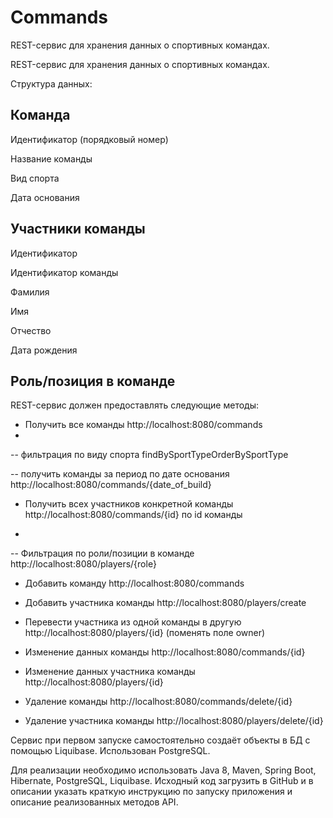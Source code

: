 # Commands
REST-сервис для хранения данных о спортивных командах.


REST-сервис для хранения данных о спортивных командах.

Структура данных:

Команда
-----------------------------------------
Идентификатор (порядковый номер)

Название команды

Вид спорта

Дата основания

Участники команды
-----------------------------------------
Идентификатор

Идентификатор команды

Фамилия

Имя

Отчество

Дата рождения

Роль/позиция в команде
----------------------------------------

REST-сервис должен предоставлять следующие методы:

- Получить все команды                           http://localhost:8080/commands
- 
-- фильтрация по виду спорта                     findBySportTypeOrderBySportType

-- получить команды за период по дате основания  http://localhost:8080/commands/{date_of_build}


- Получить всех участников конкретной команды   http://localhost:8080/commands/{id} по id команды
                                               
- 
-- Фильтрация по роли/позиции в команде         http://localhost:8080/players/{role}    
- Добавить команду                              http://localhost:8080/commands
- Добавить участника команды                    http://localhost:8080/players/create
- Перевести участника из одной команды в другую http://localhost:8080/players/{id} (поменять поле owner)

- Изменение данных команды                      http://localhost:8080/commands/{id}
- Изменение данных участника команды            http://localhost:8080/players/{id}
- Удаление команды                              http://localhost:8080/commands/delete/{id}
- Удаление участника команды                    http://localhost:8080/players/delete/{id}

Сервис при первом запуске самостоятельно создаёт объекты в БД с помощью Liquibase.
Использован PostgreSQL.

Для реализации необходимо использовать Java 8, Maven, Spring Boot, Hibernate, PostgreSQL,
Liquibase.
Исходный код загрузить в GitHub и в описании указать краткую инструкцию по запуску
приложения и описание реализованных методов API.
